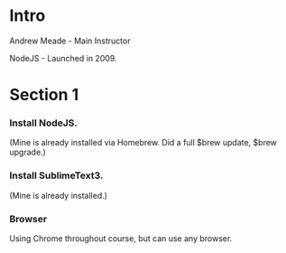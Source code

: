 
# Intro

Andrew Meade - Main Instructor

NodeJS - Launched in 2009.

# Section 1

### Install NodeJS.
(Mine is already installed via Homebrew. Did a full $brew update, $brew upgrade.)

### Install SublimeText3.
(Mine is already installed.)

### Browser
Using Chrome throughout course, but can use any browser.
